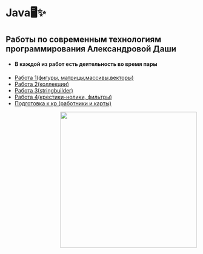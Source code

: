 # Java🖥✨
## Работы по современным технологиям программирования Александровой Даши
+ <h4> В каждой из работ есть деятельность во время пары </h4>
+ [Работа 1(фигуры, матрицы,массивы,векторы)](https://github.com/shycoldii/FU_Java/tree/master/first)
+ [Работа 2(коллекции)](https://github.com/shycoldii/FU_Java/tree/master/second)
+ [Работа 3(stringbuilder)](https://github.com/shycoldii/FU_Java/tree/master/third)
+ [Работа 4(крестики-нолики, фильтры)](https://github.com/shycoldii/FU_Java/tree/master/fourth)
+ [Подготовка к кр (работники и карты)](https://github.com/shycoldii/FU_Java/tree/master/preparing_work)

<img src=https://upload.wikimedia.org/wikipedia/ru/4/49/%D0%9F%D0%BE%D0%BA%D0%B5%D0%BC%D0%BE%D0%BD_%D0%98%D0%B2%D0%B8.png width="360" height="360" align="right"/>
